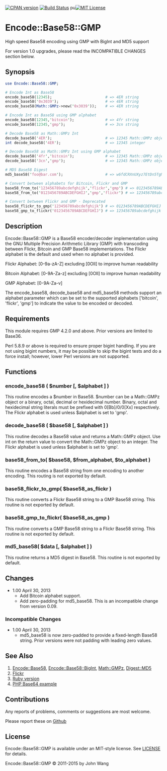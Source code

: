 [![CPAN version](https://badge.fury.io/pl/Encode-Base58-GMP.svg)](https://badge.fury.io/pl/Encode-Base58-GMP)
[![Build Status](https://travis-ci.org/grokify/base58-gmp-perl.svg?branch=master)](https://travis-ci.org/grokify/base58-gmp-perl)
pu[![MIT License](https://img.shields.io/badge/license-MIT-blue.svg)](https://raw.githubusercontent.com/grokify/encode-base58-gmp/master/LICENSE)

Encode::Base58::GMP
===================

High speed Base58 encoding using GMP with BigInt and MD5 support

For version 1.0 upgrades, please read the INCOMPATIBLE CHANGES section below.

## Synopsis

```perl
use Encode::Base58::GMP;

# Encode Int as Base58
encode_base58(12345);                        # => 4ER string
encode_base58('0x3039');                     # => 4ER string
encode_base58(Math::GMPz->new('0x3039'));    # => 4ER string

# Encode Int as Base58 using GMP alphabet
encode_base58(12345,'bitcoin');              # => 4fr string
encode_base58(12345,'gmp');                  # => 3cn string

# Decode Base58 as Math::GMPz Int
decode_base58('4ER');                        # => 12345 Math::GMPz object
int decode_base58('4ER');                    # => 12345 integer

# Decode Base58 as Math::GMPz Int using GMP alphabet
decode_base58('4fr','bitcoin');              # => 12345 Math::GMPz object
decode_base58('3cn','gmp');                  # => 12345 Math::GMPz object

# MD5 Base58 Digest
md5_base58('foo@bar.com');                   # => w6fdCRXnUXyz7EtDn5TgN9

# Convert between alphabets for Bitcoin, Flickr and GMP
base58_from_to('123456789abcdefghijk','flickr','gmp') # => 0123456789ABCDEFGHIJ
base58_from_to('0123456789ABCDEFGHIJ','gmp','flickr') # => 123456789abcdefghijk

# Convert between Flickr and GMP - Deprecated
base58_flickr_to_gmp('123456789abcdefghijk') # => 0123456789ABCDEFGHIJ
base58_gmp_to_flickr('0123456789ABCDEFGHIJ') # => 123456789abcdefghijk
```

## Description

Encode::Base58::GMP is a Base58 encoder/decoder implementation using the GNU
Multiple Precision Arithmetic Library (GMP) with transcoding between
Flickr, Bitcoin and GMP Base58 implementations. The Flickr alphabet is the
default and used when no alphabet is provided.

Flickr Alphabet: [0-9a-zA-Z] excluding [0OIl] to improve human readability

Bitcoin Alphabet: [0-9A-Za-z] excluding [0OIl] to improve human readability

GMP Alphabet: [0-9A-Za-v]

The encode_base58, decode_base58 and md5_base58 methods support an alphabet
parameter which can be set to the supported alphabets ['bitcoin', 'flickr',
'gmp'] to indicate the value to be encoded or decoded.

## Requirements

This module requires GMP 4.2.0 and above. Prior versions are limited to Base36.

Perl 5.8.9 or above is required to ensure proper bigint handling. If you are not
using bigint numbers, it may be possible to skip the bigint tests and do a force
install; however, lower Perl versions are not supported.

## Functions

### encode_base58 ( $number [, $alphabet ] )

This routine encodes a $number in Base58. $number can be a Math::GMPz object
or a binary, octal, decimal or hexidecimal number. Binary, octal and hexidecimal
string literals must be prefixed with 0[Bb]/0/0[Xx] respectively. The Flickr
alphabet is used unless $alphabet is set to 'gmp'.

### decode_base58 ( $base58 [, $alphabet ] )

This routine decodes a Base58 value and returns a Math::GMPz object. Use int
on the return value to convert the Math::GMPz object to an integer.
The Flickr alphabet is used unless $alphabet is set to 'gmp'.

### base58_from_to( $base58, $from_alphabet, $to_alphabet )

This routine encodes a Base58 string from one encoding to another encoding.
This routing is not exported by default.

### base58_flickr_to_gmp( $base58_as_flickr )

This routine converts a Flickr Base58 string to a GMP Base58 string. This
routine is not exported by default.

### base58_gmp_to_flickr( $base58_as_gmp )

This routine converts a GMP Base58 string to a Flickr Base58 string. This
routine is not exported by default.

### md5_base58( $data [, $alphabet ] )

This routine returns a MD5 digest in Base58. This routine is not exported
by default.

## Changes

* 1.00 April 30, 2013
  * Add Bitcoin alphabet support.
  * Add zero-padding for md5_base58. This is an incompatible change from version 0.09.

### Incompatible Changes

* 1.00 April 30, 2013
  * md5_base58 is now zero-padded to provide a fixed-length Base58 string. Prior versions were not padding with leading zero values.

## See Also

1. [Encode::Base58](https://metacpan.org/pod/Encode::Base58), [Encode::Base58::BigInt](https://metacpan.org/pod/Encode::Base58::BigInt), [Math::GMPz](https://metacpan.org/pod/Math::GMPz), [Digest::MD5](https://metacpan.org/pod/Digest::MD5)
1. [Flickr](http://www.flickr.com/groups/api/discuss/72157616713786392/)
1. [Ruby version](https://rubygems.org/gems/base58_gmp)
1. [PHP Base64 example](http://marcus.bointon.com/archives/92-PHP-Base-62-encoding.html)

## Contributions

Any reports of problems, comments or suggestions are most welcome.

Please report these on [Github](https://github.com/grokify/base58-gmp-perl)

## License

Encode::Base58::GMP is available under an MIT-style license. See [LICENSE](LICENSE) for details.

Encode::Base58::GMP &copy; 2011-2015 by John Wang